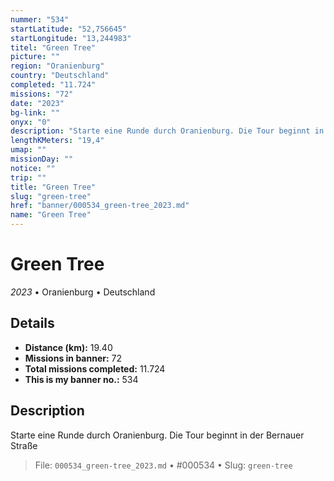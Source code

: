 ```yaml
---
nummer: "534"
startLatitude: "52,756645"
startLongitude: "13,244983"
titel: "Green Tree"
picture: ""
region: "Oranienburg"
country: "Deutschland"
completed: "11.724"
missions: "72"
date: "2023"
bg-link: ""
onyx: "0"
description: "Starte eine Runde durch Oranienburg. Die Tour beginnt in der Bernauer Straße"
lengthKMeters: "19,4"
umap: ""
missionDay: ""
notice: ""
trip: ""
title: "Green Tree"
slug: "green-tree"
href: "banner/000534_green-tree_2023.md"
name: "Green Tree"
---
```

# Green Tree

*2023* • Oranienburg • Deutschland





## Details
- **Distance (km):** 19.40
- **Missions in banner:** 72
- **Total missions completed:** 11.724
- **This is my banner no.:** 534



## Description
Starte eine Runde durch Oranienburg. Die Tour beginnt in der Bernauer Straße




> File: `000534_green-tree_2023.md`
> • #000534
> • Slug: `green-tree`
